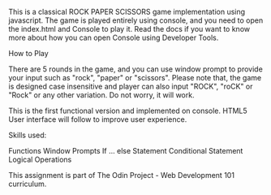 This is a classical ROCK PAPER SCISSORS game implementation using javascript. 
The game is played entirely using console, and you need to open the index.html
and Console to play it. Read the docs if you want to know more about how you can
open Console using Developer Tools.

How to Play

There are 5 rounds in the game, and you can use window prompt to provide your 
input such as "rock", "paper" or "scissors". Please note that, the game is 
designed case insensitive and player can also input "ROCK", "roCK" or "Rock" or 
any other variation. Do not worry, it will work. 


This is the first functional version and implemented on console. HTML5 User 
interface will follow to improve user experience.

Skills used: 

Functions
Window Prompts
If ... else Statement
Conditional Statement
Logical Operations

This assignment is part of The Odin Project - Web Development 101 curriculum. 
 